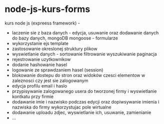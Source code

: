 # node-js-kurs-forms

kurs node js (expreess framework) -

- laczenie sie z baza danych - edycja, usuwanie oraz dodawanie danych do bazy danych, mongoDB mongoose - formularze
- wykorzystanie ejs template
- zastosowanie okreslonej struktury plikow
- wyswietlanie danych - sortowanie filtrowanie wyszukiwanie paginacja
- rejestrowanie uzytkownikow
- dodanie hashowanie hasel
- logowanie ze sprawdzaniem hasel (session)
- blokowanie dostepu do stron oraz widoków czesci elementow w zaleznosci czy jest sie zalogowanym
- edycja profilu email i haslo
- przypisywanie zalogowanego usera do tworzonej firmy i wyswietlanie kontkatu przy firmie
- dodawanie imie i nazwisko podczas edycji oraz dopiwsywanie imienia i nazwiska do firmy wykorzystujac pole wirtualne
- dodawanie uploadu zdjec, wyswietlanie ich, usuwanie, zamienianie
- ...
